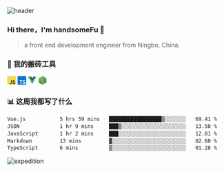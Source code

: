 ![header](https://raw.githubusercontent.com/fzq1998/fzq1998/master/header.png)

### Hi there，I'm handsomeFu 👋

> a front end development engineer from Ningbo, China.

### 🔧 我的搬砖工具
<code><img height="20" src="https://raw.githubusercontent.com/github/explore/80688e429a7d4ef2fca1e82350fe8e3517d3494d/topics/javascript/javascript.png" alt="javascript"></code>
<code><img height="20" src="https://raw.githubusercontent.com/github/explore/80688e429a7d4ef2fca1e82350fe8e3517d3494d/topics/typescript/typescript.png" alt="typescript"></code>
<code><img height="20" src="https://raw.githubusercontent.com/github/explore/80688e429a7d4ef2fca1e82350fe8e3517d3494d/topics/vue/vue.png" alt="vue"></code>
<code><img height="20" src="https://raw.githubusercontent.com/github/explore/80688e429a7d4ef2fca1e82350fe8e3517d3494d/topics/nodejs/nodejs.png" alt="nodejs"></code>



### 📊 这周我都写了什么
<!--START_SECTION:waka-->

```txt
Vue.js           5 hrs 59 mins   █████████████████▒░░░░░░░   69.41 %
JSON             1 hr 9 mins     ███▒░░░░░░░░░░░░░░░░░░░░░   13.50 %
JavaScript       1 hr 2 mins     ███░░░░░░░░░░░░░░░░░░░░░░   12.01 %
Markdown         13 mins         ▓░░░░░░░░░░░░░░░░░░░░░░░░   02.60 %
TypeScript       6 mins          ▒░░░░░░░░░░░░░░░░░░░░░░░░   01.28 %
```

<!--END_SECTION:waka-->


![expedition](https://raw.githubusercontent.com/fzq1998/fzq1998/master/expedition.gif)

